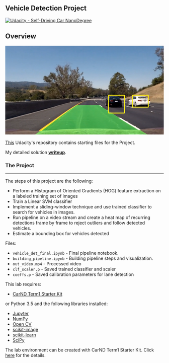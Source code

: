 ## Vehicle Detection Project
[![Udacity - Self-Driving Car NanoDegree](https://s3.amazonaws.com/udacity-sdc/github/shield-carnd.svg)](http://www.udacity.com/drive)

Overview
---
<img src="writeup_images/overview.png" width="600px">

[This](https://github.com/udacity/CarND-Vehicle-Detection) Udacity's repository contains starting files for the Project.

My detailed solution **[writeup](https://github.com/feklistoff/udacity-carnd-project5/blob/master/Writeup_Project_5.md)**.

### The Project
---
The steps of this project are the following:

* Perform a Histogram of Oriented Gradients (HOG) feature extraction on a labeled training set of images 
* Train a Linear SVM classifier
* Implement a sliding-window technique and use trained classifier to search for vehicles in images.
* Run pipeline on a video stream and create a heat map of recurring detections frame by frame to reject outliers and follow detected vehicles.
* Estimate a bounding box for vehicles detected

Files:
* `vehicle_det_final.ipynb` - Final pipeline notebook.
* `building_pipeline.ipynb` - Building pipeline steps and visualization.
* `out_video.mp4` - Processed video
* `clf_scaler.p` - Saved trained classifier and scaler
* `coeffs.p` - Saved calibration parameters for lane detection

This lab requires:

* [CarND Term1 Starter Kit](https://github.com/udacity/CarND-Term1-Starter-Kit)

or Python 3.5 and the following libraries installed:

* [Jupyter](http://jupyter.org/)
* [NumPy](http://www.numpy.org/)
* [Open CV](http://opencv.org/)
* [scikit-image](http://scikit-image.org/)
* [scikit-learn](http://scikit-learn.org/)
* [SciPy](https://www.scipy.org/)

The lab environment can be created with CarND Term1 Starter Kit. Click [here](https://github.com/udacity/CarND-Term1-Starter-Kit/blob/master/README.md) for the details.
